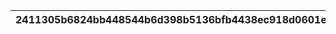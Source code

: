 |2411305b6824bb448544b6d398b5136bfb4438ec918d0601eeb30cecae51639d|3b835709b13aeca5d052869b93b054b616ff439c37f465634e7ef1318222ec31|845717cf4369b3930409965961b5faecf8cda360fe7a17a3c4e758ec4db23768|a6fef320d352e685e8113c2bdae00d844a55761e2e3fce50f1d4f8894f2a6fb8|5dcec25595712a9c3efd71354147e151df44f3da9c7332d278806dbe3232bb68|9d0decc08c426ce1c77dcf66fd18878a2fb5d8385e9e94a26e234ce1fd504744|ebe52af348c20410f65fac7a47072141ab26c1130cd99b523d6d10e15a8b94f9|
| --- | --- | --- | --- | --- | --- | --- |